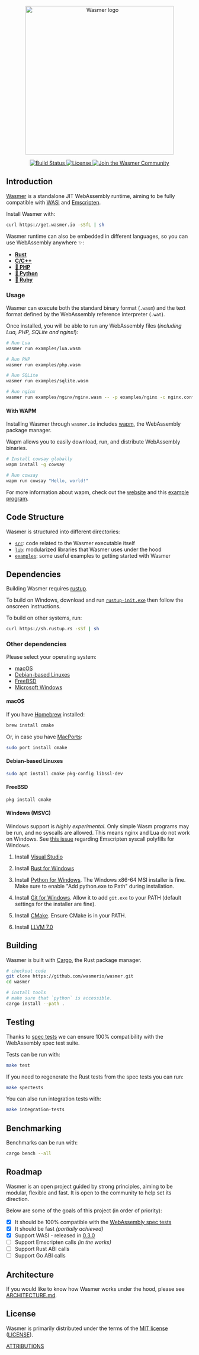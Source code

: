 <p align="center">
  <a href="https://wasmer.io" target="_blank" rel="noopener noreferrer">
    <img width="400" src="https://raw.githubusercontent.com/wasmerio/wasmer/master/logo.png" alt="Wasmer logo">
  </a>
</p>

<p align="center">
  <a href="https://circleci.com/gh/wasmerio/wasmer/">
    <img src="https://img.shields.io/circleci/project/github/wasmerio/wasmer/master.svg" alt="Build Status">
  </a>
  <a href="https://github.com/wasmerio/wasmer/blob/master/LICENSE">
    <img src="https://img.shields.io/github/license/wasmerio/wasmer.svg" alt="License">
  </a>
  <a href="https://spectrum.chat/wasmer">
    <img src="https://withspectrum.github.io/badge/badge.svg" alt="Join the Wasmer Community">
  </a>
</p>

## Introduction

[Wasmer](https://wasmer.io/) is a standalone JIT WebAssembly runtime, aiming to be fully compatible with [WASI](https://hacks.mozilla.org/2019/03/standardizing-wasi-a-webassembly-system-interface/) and [Emscripten](https://emscripten.org/).

Install Wasmer with:

```sh
curl https://get.wasmer.io -sSfL | sh
```

Wasmer runtime can also be embedded in different languages, so you can use WebAssembly anywhere ✨:

* [**Rust**](https://github.com/wasmerio/wasmer-rust-example)
* [**C/C++**](https://github.com/wasmerio/wasmer-c-api)
* [**🐘 PHP**](https://github.com/wasmerio/php-ext-wasm)
* [**🐍 Python**](https://github.com/wasmerio/python-ext-wasm)
* [**💎 Ruby**](https://github.com/wasmerio/ruby-ext-wasm)

### Usage

Wasmer can execute both the standard binary format (`.wasm`) and the text
format defined by the WebAssembly reference interpreter (`.wat`).

Once installed, you will be able to run any WebAssembly files (_including Lua, PHP, SQLite and nginx!_):

```sh
# Run Lua
wasmer run examples/lua.wasm

# Run PHP
wasmer run examples/php.wasm

# Run SQLite
wasmer run examples/sqlite.wasm

# Run nginx
wasmer run examples/nginx/nginx.wasm -- -p examples/nginx -c nginx.conf
```

#### With WAPM

Installing Wasmer through `wasmer.io` includes
[wapm](https://github.com/wasmerio/wapm-cli), the WebAssembly package manager.

Wapm allows you to easily download, run, and distribute WebAssembly binaries.

```sh
# Install cowsay globally
wapm install -g cowsay

# Run cowsay
wapm run cowsay "Hello, world!"
```

For more information about wapm, check out the [website](https://www.wapm.io)
and this [example program](https://github.com/wapm-packages/rust-wasi-example).

## Code Structure

Wasmer is structured into different directories:

- [`src`](./src): code related to the Wasmer executable itself
- [`lib`](./lib): modularized libraries that Wasmer uses under the hood
- [`examples`](./examples): some useful examples to getting started with Wasmer

## Dependencies

Building Wasmer requires [rustup](https://rustup.rs/).

To build on Windows, download and run [`rustup-init.exe`](https://win.rustup.rs/)
then follow the onscreen instructions.

To build on other systems, run:

```sh
curl https://sh.rustup.rs -sSf | sh
```

### Other dependencies

Please select your operating system:

- [macOS](#macos)
- [Debian-based Linuxes](#debian-based-linuxes)
- [FreeBSD](#freebsd)
- [Microsoft Windows](#windows-msvc)

#### macOS

If you have [Homebrew](https://brew.sh/) installed:

```sh
brew install cmake
```

Or, in case you have [MacPorts](https://www.macports.org/install.php):

```sh
sudo port install cmake
```

#### Debian-based Linuxes

```sh
sudo apt install cmake pkg-config libssl-dev
```

#### FreeBSD

```sh
pkg install cmake
```

#### Windows (MSVC)

Windows support is _highly experimental_. Only simple Wasm programs may be run, and no syscalls are allowed. This means
nginx and Lua do not work on Windows. See [this issue](https://github.com/wasmerio/wasmer/issues/176) regarding Emscripten syscall polyfills for Windows.

1. Install [Visual Studio](https://visualstudio.microsoft.com/thank-you-downloading-visual-studio/?sku=Community&rel=15)

2. Install [Rust for Windows](https://win.rustup.rs)

3. Install [Python for Windows](https://www.python.org/downloads/release/python-2714/). The Windows x86-64 MSI installer is fine.
   Make sure to enable "Add python.exe to Path" during installation.

4. Install [Git for Windows](https://git-scm.com/download/win). Allow it to add `git.exe` to your PATH (default
   settings for the installer are fine).

5. Install [CMake](https://cmake.org/download/). Ensure CMake is in your PATH.

6. Install [LLVM 7.0](https://prereleases.llvm.org/win-snapshots/LLVM-7.0.0-r336178-win64.exe)

## Building

Wasmer is built with [Cargo](https://crates.io/), the Rust package manager.

```sh
# checkout code
git clone https://github.com/wasmerio/wasmer.git
cd wasmer

# install tools
# make sure that `python` is accessible.
cargo install --path .
```

## Testing

Thanks to [spec tests](https://github.com/wasmerio/wasmer/tree/master/lib/spectests/spectests) we can ensure 100% compatibility with the WebAssembly spec test suite.

Tests can be run with:

```sh
make test
```

If you need to regenerate the Rust tests from the spec tests
you can run:

```sh
make spectests
```

You can also run integration tests with:

```sh
make integration-tests
```

## Benchmarking

Benchmarks can be run with:

```sh
cargo bench --all
```

## Roadmap

Wasmer is an open project guided by strong principles, aiming to be modular, flexible and fast. It is open to the community to help set its direction.

Below are some of the goals of this project (in order of priority):

- [x] It should be 100% compatible with the [WebAssembly spec tests](https://github.com/wasmerio/wasmer/tree/master/lib/spectests/spectests)
- [x] It should be fast _(partially achieved)_
- [x] Support WASI - released in [0.3.0](https://github.com/wasmerio/wasmer/releases/tag/0.3.0)
- [ ] Support Emscripten calls _(in the works)_
- [ ] Support Rust ABI calls
- [ ] Support Go ABI calls

## Architecture

If you would like to know how Wasmer works under the hood, please see [ARCHITECTURE.md](./ARCHITECTURE.md).

## License

Wasmer is primarily distributed under the terms of the [MIT license](http://opensource.org/licenses/MIT) ([LICENSE](./LICENSE)).

[ATTRIBUTIONS](./ATTRIBUTIONS.md)
